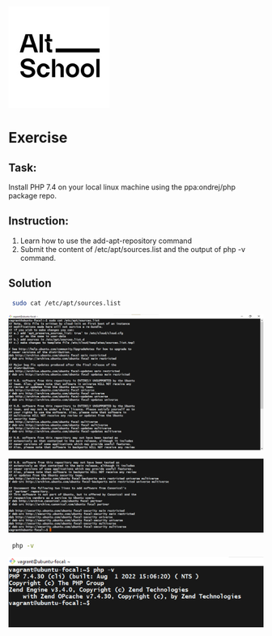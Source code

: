 
![AltSchool Africa Logo](./images/1633989073690.jpg)




# Exercise

 ## Task:

Install PHP 7.4 on your local linux machine using the ppa:ondrej/php package repo.

## Instruction:

<ol>

<li>Learn how to use the add-apt-repository command
</li>
<li>Submit the content of /etc/apt/sources.list and the output of php -v command.
</li>

</ol>

## Solution

 ```sh
  sudo cat /etc/apt/sources.list
  ``` 


 
  ![Sources.list1](./images/Sources.list1.png)





  ![Sources.list2](./images/Sources.list2.png)




 ```sh
  php -v
  ``` 


  
  ![PHP snap](./images/PHP%20snap.png)